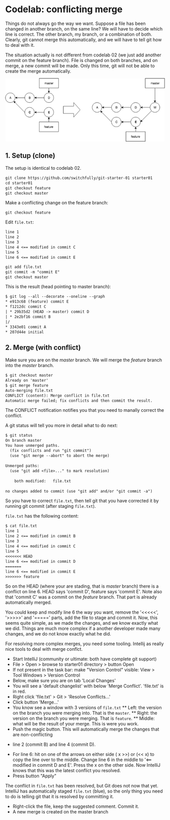 # Codelab: conflicting merge

Things do not always go the way we want. Suppose a file has been changed in another branch, on the same line?
We will have to decide which line is correct. The other branch, my branch, or a combination of both. Clearly,
git cannot merge this automatically, and we will have to tell git how to deal with it.

The situation actually is not different from codelab 02 (we just add another commit on the feature branch). File is changed on both branches, and on merge, a new commit
will be made. Only this time, git will not be able to create the merge automatically.

![conflicting merge](git-merge-two-commits-on-feature-drawio.png "Conflicting merge")

## 1. Setup (clone)
The setup is identical to codelab 02.

```
git clone https://github.com/switchfully/git-starter-01 starter01
cd starter01
git checkout feature
git checkout master
```

Make a conflicting change on the feature branch:

```
git checkout feature
```

Edit `file.txt`:
```
line 1
line 2
line 3
line 4 <== modified in commit C
line 5
line 6 <== modified in commit E
```

```
git add file.txt
git commit -m "commit E"
git checkout master
```


This is the result (head pointing to master branch):

```
$ git log --all --decorate --oneline --graph
* e913c68 (feature) commit E
* f1212dc commit C
| * 29b35d2 (HEAD -> master) commit D
| * 2e2bf16 commit B
|/  
* 3343e01 commit A
* 207d44e initial
```

## 2. Merge (with conflict)

Make sure you are on the *master* branch. We will merge the *feature* branch into the *master* branch.


```
$ git checkout master
Already on 'master'
$ git merge feature
Auto-merging file.txt
CONFLICT (content): Merge conflict in file.txt
Automatic merge failed; fix conflicts and then commit the result.
```

The CONFLICT notification notifies you that you need to manally correct the conflict.

A git status will tell you more in detail what to do next:

```
$ git status
On branch master
You have unmerged paths.
  (fix conflicts and run "git commit")
  (use "git merge --abort" to abort the merge)

Unmerged paths:
  (use "git add <file>..." to mark resolution)

	both modified:   file.txt

no changes added to commit (use "git add" and/or "git commit -a")
```

So you have to correct `file.txt`, then tell git that you have corrected it by running git commit (after staging `file.txt`).

`file.txt` has the following content:

```
$ cat file.txt
line 1
line 2 <== modified in commit B
line 3
line 4 <== modified in commit C
line 5
<<<<<<< HEAD
line 6 <== modified in commit D
=======
line 6 <== modified in commit E
>>>>>>> feature
```

So on the HEAD (where your are stading, that is *master* branch) there is a conflict on line 6.
HEAD says 'commit D', feature says 'commit E'.
Note also that 'commit C' was a commit on the *feature* branch. That part is already automatically merged.

You could keep and modify line 6 the way you want, remove the '<<<<<', '>>>>>' and '=====' parts, add the file
to stage and commit it.
Now, this seems quite simple, as we made the changes, and we know exactly what we did. Things are much
more complex if a another developer made many changes, and we do not know exactly what he did.

For resolving more complex merges, you need some tooling. Intellij as really nice tools to deal with merge conflct.

* Start IntelliJ (community or ultimate: both have complete git support)
* File > Open > browse to starter01 directory > button Open
* If not present in the task bar: make "Version Control" visible: View > Tool Windows > Version Control
* Below, make sure you are on tab 'Local Changes'
* You will see a 'default changelist' with below 'Merge Conflict'. 'file.txt' is in red.
* Right click 'file.txt' > Git > 'Resolve Conflicts...'
* Click button 'Merge...'
* You know see a window with 3 versions of `file.txt`
** Left: the version on the branch you were merging into. That is the `master`.
** Right: the version on the branch you were merging. That is `feature`.
** Middle: what will be the result of your merge. This is were you work.
* Push the magic button. This will automatically merge the changes that are non-conflicting 
- line 2 (commit B) and line 4 (commit D).
* For line 6: hit on one of the arrows on either side ( x >>) or (<< x) to copy the line over to the middle.
Change line 6 in the middle to '<== modified in commit D and E'. Press the x on the other side. Now IntelliJ knows that this was the latest conflict you resolved.
* Press button "Apply"

The conflict in `file.txt` has been resolved, but Git does not now that yet.
IntelliJ has automatically staged `file.txt` (blue), so the only thing you need to do is telling git that it is resolved by committing it.
* Right-click the file, keep the suggested comment. Commit it.
* A new merge is created on the master branch
